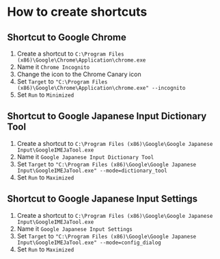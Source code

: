 # How to create shortcuts
## Shortcut to Google Chrome
1. Create a shortcut to `C:\Program Files (x86)\Google\Chrome\Application\chrome.exe`
2. Name it `Chrome Incognito`
3. Change the icon to the Chrome Canary icon
4. Set `Target` to `"C:\Program Files (x86)\Google\Chrome\Application\chrome.exe" --incognito`
5. Set `Run` to `Minimized`

## Shortcut to Google Japanese Input Dictionary Tool
1. Create a shortcut to `C:\Program Files (x86)\Google\Google Japanese Input\GoogleIMEJaTool.exe`
2. Name it `Google Japanese Input Dictionary Tool`
3. Set `Target` to `"C:\Program Files (x86)\Google\Google Japanese Input\GoogleIMEJaTool.exe" --mode=dictionary_tool`
4. Set `Run` to `Maximized`

## Shortcut to Google Japanese Input Settings
1. Create a shortcut to `C:\Program Files (x86)\Google\Google Japanese Input\GoogleIMEJaTool.exe`
2. Name it `Google Japanese Input Settings`
3. Set `Target` to `"C:\Program Files (x86)\Google\Google Japanese Input\GoogleIMEJaTool.exe" --mode=config_dialog`
4. Set `Run` to `Maximized`